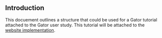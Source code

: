 ## Introduction

This docuement outlines a structure that could be used for a Gator tutorial attached to the Gator user study.  This tutorial will be attached to the [website implementation](https://github.com/cucapra/gator-study/blob/master/implementation.md).  











































